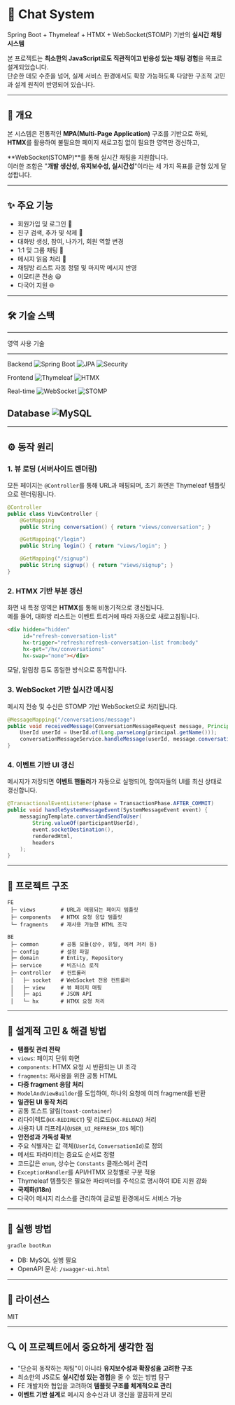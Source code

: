 # 💬 Chat System

Spring Boot + Thymeleaf + HTMX + WebSocket(STOMP) 기반의 **실시간 채팅
시스템**

본 프로젝트는 **최소한의 JavaScript로도 직관적이고 반응성 있는 채팅
경험**을 목표로 설계되었습니다.\
단순한 데모 수준을 넘어, 실제 서비스 환경에서도 확장 가능하도록 다양한
구조적 고민과 설계 원칙이 반영되어 있습니다.

------------------------------------------------------------------------

## 📌 개요

본 시스템은 전통적인 **MPA(Multi-Page Application)** 구조를 기반으로
하되, **HTMX**를 활용하여 불필요한 페이지 새로고침 없이 필요한 영역만
갱신하고,

**WebSocket(STOMP)**를 통해 실시간 채팅을 지원합니다.\
이러한 조합은 "**개발 생산성, 유지보수성, 실시간성**"이라는 세 가지
목표를 균형 있게 달성합니다.

------------------------------------------------------------------------

## ✨ 주요 기능

-   회원가입 및 로그인 🔐
-   친구 검색, 추가 및 삭제 👥
-   대화방 생성, 참여, 나가기, 회원 역할 변경
-   1:1 및 그룹 채팅 💬
-   메시지 읽음 처리 👀
-   채팅방 리스트 자동 정렬 및 마지막 메시지 반영
-   이모티콘 전송 😃
-   다국어 지원 🌐

------------------------------------------------------------------------

## 🛠️ 기술 스택

  --------------------------------------------------------------------------------------------------------------------
영역        사용 기술
  ----------- --------------------------------------------------------------------------------------------------------
Backend     ![Spring Boot](https://img.shields.io/badge/SpringBoot-6DB33F?logo=springboot&logoColor=white)
![JPA](https://img.shields.io/badge/JPA-59666C?logo=hibernate&logoColor=white)
![Security](https://img.shields.io/badge/Spring%20Security-6DB33F?logo=springsecurity&logoColor=white)

Frontend    ![Thymeleaf](https://img.shields.io/badge/Thymeleaf-005F0F?logo=thymeleaf&logoColor=white)
![HTMX](https://img.shields.io/badge/HTMX-3366CC?logo=htmx&logoColor=white)

Real-time   ![WebSocket](https://img.shields.io/badge/WebSocket-010101?logo=socketdotio&logoColor=white)
![STOMP](https://img.shields.io/badge/STOMP-FF6600)

Database    ![MySQL](https://img.shields.io/badge/MySQL-4479A1?logo=mysql&logoColor=white)
--------------------------------------------------------------------------------------------------------------------

------------------------------------------------------------------------

## ⚙️ 동작 원리

### 1. 뷰 로딩 (서버사이드 렌더링)

모든 페이지는 `@Controller`를 통해 URL과 매핑되며, 초기 화면은 Thymeleaf
템플릿으로 렌더링됩니다.

``` java
@Controller
public class ViewController {
    @GetMapping
    public String conversation() { return "views/conversation"; }

    @GetMapping("/login")
    public String login() { return "views/login"; }

    @GetMapping("/signup")
    public String signup() { return "views/signup"; }
}
```

### 2. HTMX 기반 부분 갱신

화면 내 특정 영역은 **HTMX**를 통해 비동기적으로 갱신됩니다.\
예를 들어, 대화방 리스트는 이벤트 트리거에 따라 자동으로 새로고침됩니다.

``` html
<div hidden="hidden"
     id="refresh-conversation-list"
     hx-trigger="refresh:refresh-conversation-list from:body"
     hx-get="/hx/conversations"
     hx-swap="none"></div>
```

모달, 알림창 등도 동일한 방식으로 동작합니다.

### 3. WebSocket 기반 실시간 메시징

메시지 전송 및 수신은 STOMP 기반 WebSocket으로 처리됩니다.

``` java
@MessageMapping("/conversations/message")
public void receivedMessage(ConversationMessageRequest message, Principal principal) {
    UserId userId = UserId.of(Long.parseLong(principal.getName()));
    conversationMessageService.handleMessage(userId, message.conversationId(), message.message());
}
```

### 4. 이벤트 기반 UI 갱신

메시지가 저장되면 **이벤트 핸들러**가 자동으로 실행되어, 참여자들의 UI를
최신 상태로 갱신합니다.

``` java
@TransactionalEventListener(phase = TransactionPhase.AFTER_COMMIT)
public void handleSystemMessageEvent(SystemMessageEvent event) {
    messagingTemplate.convertAndSendToUser(
        String.valueOf(participantUserId),
        event.socketDestination(),
        renderedHtml,
        headers
    );
}
```

------------------------------------------------------------------------

## 📂 프로젝트 구조

    FE
     ├─ views        # URL과 매핑되는 페이지 템플릿
     ├─ components   # HTMX 요청 응답 템플릿
     └─ fragments    # 재사용 가능한 HTML 조각

    BE
     ├─ common       # 공통 모듈(상수, 유틸, 에러 처리 등)
     ├─ config       # 설정 파일
     ├─ domain       # Entity, Repository
     ├─ service      # 비즈니스 로직
     ├─ controller   # 컨트롤러
     │   ├─ socket   # WebSocket 전용 컨트롤러
     │   ├─ view     # 뷰 페이지 매핑
     │   ├─ api      # JSON API
     │   └─ hx       # HTMX 요청 처리

------------------------------------------------------------------------

## 🧩 설계적 고민 & 해결 방법

-   **템플릿 관리 전략**
  -   `views`: 페이지 단위 화면
  -   `components`: HTMX 요청 시 반환되는 UI 조각
  -   `fragments`: 재사용을 위한 공통 HTML
-   **다중 fragment 응답 처리**
  -   `ModelAndViewBuilder`를 도입하여, 하나의 요청에 여러 fragment를
      반환
-   **일관된 UI 동작 처리**
  -   공통 토스트 알림(`toast-container`)
  -   리다이렉트(`HX-REDIRECT`) 및 리로드(`HX-RELOAD`) 처리
  -   사용자 UI 리프레시(`USER_UI_REFRESH_IDS` 헤더)
-   **안전성과 가독성 확보**
  -   주요 식별자는 값 객체(`UserId`, `ConversationId`)로 정의
  -   메서드 파라미터는 중요도 순서로 정렬
  -   코드값은 `enum`, 상수는 `Constants` 클래스에서 관리
  -   `ExceptionHandler`를 API/HTMX 요청별로 구분 적용
  -   Thymeleaf 템플릿은 필요한 파라미터를 주석으로 명시하여 IDE 지원
      강화
-   **국제화(I18n)**
  -   다국어 메시지 리소스를 관리하여 글로벌 환경에서도 서비스 가능

------------------------------------------------------------------------

## 🚀 실행 방법

``` bash
gradle bootRun
```

-   DB: MySQL 실행 필요
-   OpenAPI 문서: `/swagger-ui.html`

------------------------------------------------------------------------

## 📜 라이선스

MIT

------------------------------------------------------------------------

## 🔍 이 프로젝트에서 중요하게 생각한 점

-   "단순히 동작하는 채팅"이 아니라 **유지보수성과 확장성을 고려한
    구조**
-   최소한의 JS로도 **실시간성 있는 경험**을 줄 수 있는 방법 탐구
-   FE 개발자와 협업을 고려하여 **템플릿 구조를 체계적으로 관리**
-   **이벤트 기반 설계**로 메시지 송수신과 UI 갱신을 깔끔하게 분리
